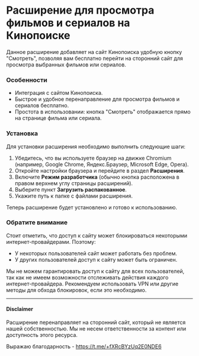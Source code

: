 # Расширение для просмотра фильмов и сериалов на Кинопоиске

Данное расширение добавляет на сайт Кинопоиска удобную кнопку "Смотреть", позволяя вам бесплатно перейти на сторонний сайт для просмотра выбранных фильмов или сериалов. 

### Особенности
- Интеграция с сайтом Кинопоиска.
- Быстрое и удобное перенаправление для просмотра фильмов и сериалов бесплатно.
- Простота в использовании: кнопка "Смотреть" отображается прямо на странице фильма или сериала.

### Установка
Для установки расширения необходимо выполнить следующие шаги:
1. Убедитесь, что вы используете браузер на движке Chromium (например, Google Chrome, Яндекс.Браузер, Microsoft Edge, Opera).
2. Откройте настройки браузера и перейдите в раздел **Расширения**.
3. Включите **Режим разработчика** (обычно кнопка расположена в правом верхнем углу страницы расширений).
4. Выберите пункт **Загрузить распакованное**.
5. Укажите путь к папке с файлами расширения.

Теперь расширение будет установлено и готово к использованию. 

### Обратите внимание

Стоит отметить, что доступ к сайту может блокироваться некоторыми интернет-провайдерами. Поэтому:
- У некоторых пользователей сайт может работать без проблем.
- У других пользователей доступ к сайту может быть ограничен.

Мы не можем гарантировать доступ к сайту для всех пользователей, так как не имеем возможности отслеживать действия каждого интернет-провайдера. Рекомендуем использовать VPN или другие методы для обхода блокировок, если это необходимо.

---

#### Disclaimer
Расширение перенаправляет на сторонний сайт, который не является нашей собственностью. Мы не несем ответственности за контент или доступность этого ресурса.

Выражаю благодарность - https://t.me/+fXRcBYzUq2E0NDE6